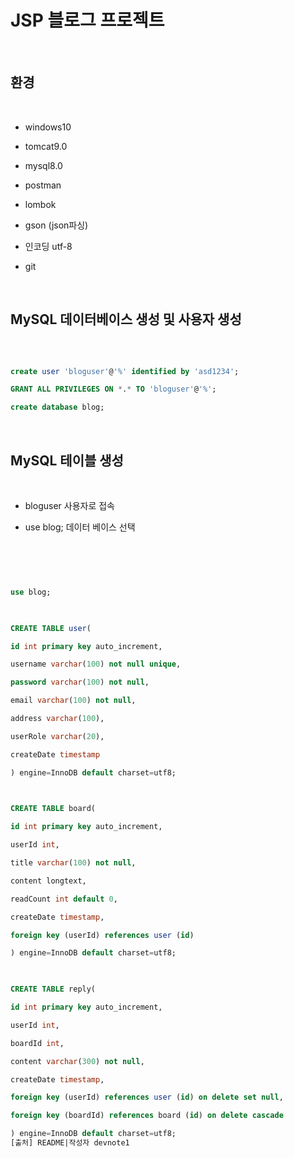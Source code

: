 # JSP 블로그 프로젝트

​

## 환경

​

- windows10

- tomcat9.0

- mysql8.0

- postman

- lombok

- gson (json파싱)

- 인코딩 utf-8

- git

​

## MySQL 데이터베이스 생성 및 사용자 생성

​

```sql

create user 'bloguser'@'%' identified by 'asd1234';

GRANT ALL PRIVILEGES ON *.* TO 'bloguser'@'%';

create database blog;

```

​

## MySQL 테이블 생성

​

- bloguser 사용자로 접속

- use blog; 데이터 베이스 선택

​

```sql

​

use blog;

​

CREATE TABLE user(

id int primary key auto_increment,

username varchar(100) not null unique,

password varchar(100) not null,

email varchar(100) not null,

address varchar(100),

userRole varchar(20),

createDate timestamp

) engine=InnoDB default charset=utf8;

​

CREATE TABLE board(

id int primary key auto_increment,

userId int,

title varchar(100) not null,

content longtext,

readCount int default 0,

createDate timestamp,

foreign key (userId) references user (id)

) engine=InnoDB default charset=utf8;

​

CREATE TABLE reply(

id int primary key auto_increment,

userId int,

boardId int,

content varchar(300) not null,

createDate timestamp,

foreign key (userId) references user (id) on delete set null,

foreign key (boardId) references board (id) on delete cascade

) engine=InnoDB default charset=utf8;
[출처] README|작성자 devnote1